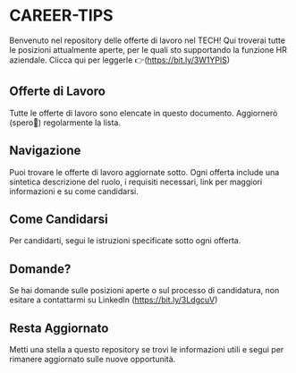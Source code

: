 # CAREER-TIPS
Benvenuto nel repository delle offerte di lavoro nel TECH! Qui troverai tutte le posizioni attualmente aperte, per le quali sto supportando la funzione HR aziendale.
Clicca qui per leggerle 👉(https://bit.ly/3W1YPlS)

## Offerte di Lavoro
Tutte le offerte di lavoro sono elencate in questo documento. Aggiornerò (spero🤣) regolarmente la lista.

## Navigazione
Puoi trovare le offerte di lavoro aggiornate sotto. Ogni offerta include una sintetica descrizione del ruolo, i requisiti necessari, link per maggiori informazioni e su come candidarsi.

## Come Candidarsi
Per candidarti, segui le istruzioni specificate sotto ogni offerta. 

## Domande?
Se hai domande sulle posizioni aperte o sul processo di candidatura, non esitare a contattarmi su LinkedIn (https://bit.ly/3LdgcuV)

## Resta Aggiornato
Metti una stella a questo repository se trovi le informazioni utili e segui per rimanere aggiornato sulle nuove opportunità.
